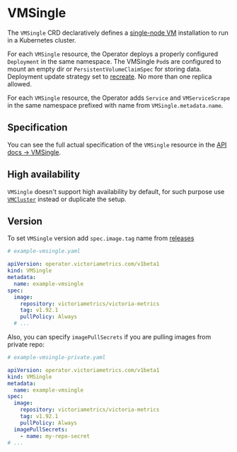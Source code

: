 # VMSingle

The `VMSingle` CRD declaratively defines a [single-node VM](https://docs.victoriametrics.com/Single-server-VictoriaMetrics.html)
installation to run in a Kubernetes cluster.

For each `VMSingle` resource, the Operator deploys a properly configured `Deployment` in the same namespace.
The VMSingle `Pod`s are configured to mount an empty dir or `PersistentVolumeClaimSpec` for storing data.
Deployment update strategy set to [recreate](https://kubernetes.io/docs/concepts/workloads/controllers/deployment/#recreate-deployment).
No more than one replica allowed.

For each `VMSingle` resource, the Operator adds `Service` and `VMServiceScrape` in the same namespace prefixed with name from `VMSingle.metadata.name`.

## Specification

You can see the full actual specification of the `VMSingle` resource in the [API docs -> VMSingle](https://docs.victoriametrics.com/operator/api.html#vmsingle).

## High availability

`VMSingle` doesn't support high availability by default, for such purpose
use [`VMCluster`](https://docs.victoriametrics.com/operator/resources/vmcluster.html) instead or duplicate the setup.

## Version

To set `VMSingle` version add `spec.image.tag` name from [releases](https://github.com/VictoriaMetrics/VictoriaMetrics/releases)

```yaml
# example-vmsingle.yaml

apiVersion: operator.victoriametrics.com/v1beta1
kind: VMSingle
metadata:
  name: example-vmsingle
spec:
  image:
    repository: victoriametrics/victoria-metrics
    tag: v1.92.1
    pullPolicy: Always
  # ...
```

Also, you can specify `imagePullSecrets` if you are pulling images from private repo:

```yaml
# example-vmsingle-private.yaml

apiVersion: operator.victoriametrics.com/v1beta1
kind: VMSingle
metadata:
  name: example-vmsingle
spec:
  image:
    repository: victoriametrics/victoria-metrics
    tag: v1.92.1
    pullPolicy: Always
  imagePullSecrets:
    - name: my-repo-secret
# ...
```
